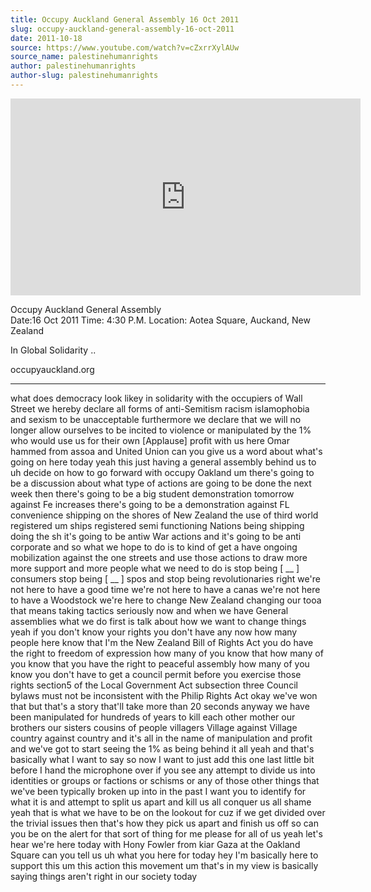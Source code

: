 ```yaml
---
title: Occupy Auckland General Assembly 16 Oct 2011
slug: occupy-auckland-general-assembly-16-oct-2011
date: 2011-10-18
source: https://www.youtube.com/watch?v=cZxrrXylAUw
source_name: palestinehumanrights
author: palestinehumanrights
author-slug: palestinehumanrights
---
```


<iframe width="560" height="315" src="https://www.youtube.com/embed/cZxrrXylAUw" title="YouTube video player" frameborder="0" allow="accelerometer; autoplay; clipboard-write; encrypted-media; gyroscope; picture-in-picture; web-share" referrerpolicy="strict-origin-when-cross-origin" allowfullscreen></iframe>

Occupy Auckland General Assembly  
Date:16 Oct 2011
Time: 4:30 P.M.
Location: Aotea Square, Auckand, New Zealand

In Global Solidarity ..

occupyauckland.org

---

what does democracy look
likey in solidarity with the occupiers
of Wall Street we hereby declare all
forms of
anti-Semitism racism islamophobia and
sexism to be
unacceptable furthermore we declare that
we will no longer allow ourselves to be
incited to violence or manipulated by
the 1% who would use us for their own
[Applause]
profit with us here Omar hammed from
assoa and United Union can you give us a
word about what's going on here today
yeah this just having a general assembly
behind us to uh decide on how to go
forward with occupy Oakland um there's
going to be a discussion about what type
of actions are going to be
done the next week then there's going to
be a big student demonstration tomorrow
against Fe increases there's going to be
a demonstration against FL convenience
shipping on the shores of New
Zealand the use of third world
registered um ships registered semi
functioning Nations being shipping doing
the sh it's going to be antiw War
actions and it's going to be anti
corporate and
so what we hope to do is to kind of get
a have ongoing mobilization against the
one streets and use those actions to
draw more more support and more people
what we need to do is stop being [ __ ]
consumers stop being [ __ ] spos and
stop being
revolutionaries right we're not here to
have a good time we're not here to have
a canas we're not here to have a
Woodstock
we're here to change New Zealand
changing our tooa that means taking
tactics seriously now and when we have
General assemblies what we do first is
talk about how we want to change
things yeah if you don't know your
rights you don't have any now how many
people here know that I'm the New
Zealand Bill of Rights Act you do have
the right to freedom of expression how
many of you know
that how many of you know that you have
the right to peaceful
assembly how many of you know you don't
have to get a council
permit before you exercise those
rights section5 of the Local Government
Act subsection three Council bylaws must
not be inconsistent with the Philip
Rights Act okay we've won that but
that's a story that'll take more than 20
seconds anyway we have been manipulated
for hundreds of years to kill each other
mother our brothers our sisters cousins
of people villagers Village against
Village country against country and it's
all in the name of manipulation and
profit and we've got to start seeing the
1% as being behind it all
yeah and that's basically what I want to
say so now I want to just add this one
last little bit before I hand the
microphone over if you see any attempt
to divide us into identities or groups
or factions or schisms or any of those
other things that we've been typically
broken up into in the past I want you to
identify for what it is and attempt to
split us apart and kill us all conquer
us all shame yeah that is what we have
to be on the lookout for cuz if we get
divided over the trivial
issues then that's how they pick us
apart and finish us off so can you be on
the alert for that sort of thing for me
please for all of us yeah let's
hear we're here today with Hony Fowler
from kiar Gaza at the Oakland Square can
you tell us uh what you here for today
hey I'm basically here to support this
um this action this movement um that's
in my view is basically saying things
aren't right in our society
today
